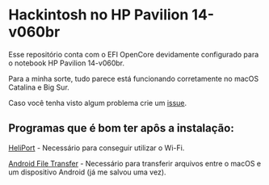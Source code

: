 # Hackintosh no HP Pavilion 14-v060br
Esse repositório conta com o EFI OpenCore devidamente configurado para o notebook HP Pavilion 14-v060br.

Para a minha sorte, tudo parece está funcionando corretamente no macOS Catalina e Big Sur.

Caso você tenha visto algum problema crie um [issue](https://github.com/1ukidev/14-v060br-hackintosh/issues/new).

## Programas que é bom ter apôs a instalação:
[HeliPort](https://github.com/OpenIntelWireless/HeliPort) - Necessário para conseguir utilizar o Wi-Fi.

[Android File Transfer](https://www.android.com/filetransfer) - Necessário para transferir arquivos entre o macOS e um dispositivo Android (já me salvou uma vez).
